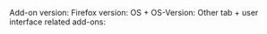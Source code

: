 <!-- Please fill out the following information when reporting a bug/problem/error -->
Add-on version:
Firefox version:
OS + OS-Version:
Other tab + user interface related add-ons: 

